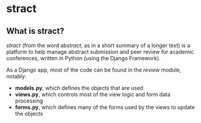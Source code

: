 # stract

## What is stract? 
_stract_ (from the word ab*stract*, as in a short summary of a longer text) is a platform to help manage abstract submission and peer review for academic conferences, written in Python (using the Django Framework).

As a Django app, most of the code can be found in the *review* module, notably:
- __models.py__, which defines the objects that are used
- __views.py__, which controls most of the view logic and form data processing
- __forms.py__, which defines many of the forms used by the views to update the objects

 
